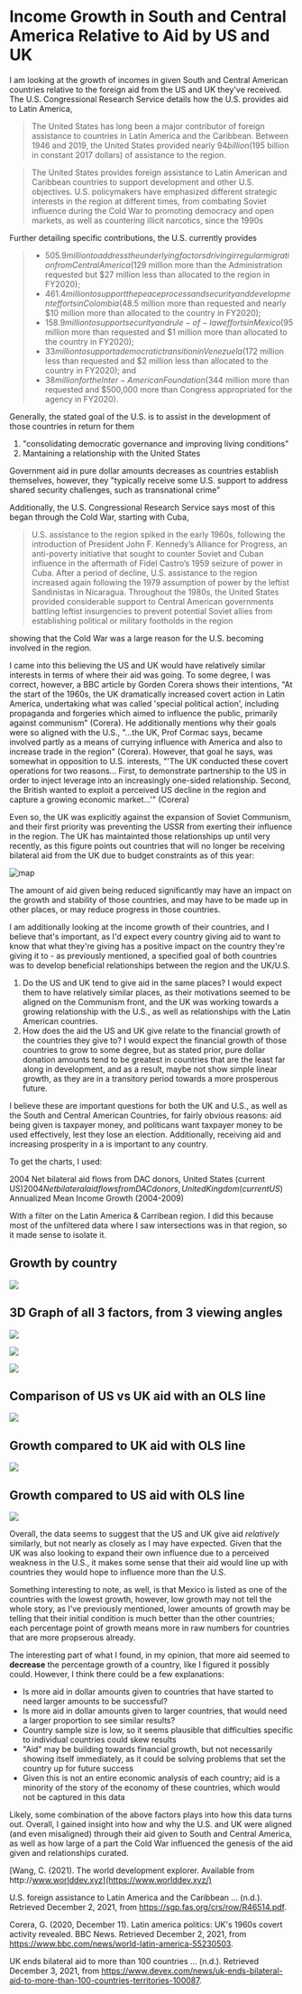 # Income Growth in South and Central America Relative to Aid by US and UK

I am looking at the growth of incomes in given South and Central American countries relative to the foreign aid from the US and UK they've received. The U.S. Congressional Research Service details how the U.S. provides aid to Latin America,

> The United States has long been a major contributor of foreign assistance to countries in Latin America and the Caribbean. Between 1946 and 2019, the United States provided nearly $94 billion ($195 billion in constant 2017 dollars) of assistance to the region.

> The United States provides foreign assistance to Latin American and Caribbean countries to support development and other U.S. objectives. U.S. policymakers have emphasized different strategic interests in the region at different times, from combating Soviet influence during the Cold War to promoting democracy and open markets, as well as countering illicit narcotics, since the 1990s

Further detailing specific contributions, the U.S. currently provides

> * $505.9 million to address the underlying factors driving irregular migration fromCentral America ($129 million more than the Administration requested but $27 million less than allocated to the region in FY2020);
> * $461.4 million to support the peace process and security and development efforts in Colombia ($48.5 million more than requested and nearly $10 million more than allocated to the country in FY2020);
> * $158.9 million to support security and rule-of-law efforts in Mexico ($95 million more than requested and $1 million more than allocated to the country in FY2020);
> * $33 million to support a democratic transition in Venezuela ($172 million less than requested and $2 million less than allocated to the country in FY2020); and
> * $38 million for the Inter-American Foundation ($344 million more than requested and $500,000 more than Congress appropriated for the agency in FY2020).

Generally, the stated goal of the U.S. is to assist in the development of those countries in return for them

1. "consolidating democratic governance and improving living conditions"
2. Mantaining a relationship with the United States

Government aid in pure dollar amounts decreases as countries establish themselves, however, they "typically receive some U.S. support to address shared security challenges, such as transnational crime"

Additionally, the U.S. Congressional Research Service says most of this began through the Cold War, starting with Cuba,

> U.S. assistance to the region spiked in the early 1960s, following the introduction of President John F. Kennedy’s Alliance for Progress, an anti-poverty initiative that sought to counter Soviet and Cuban influence in the aftermath of Fidel Castro’s 1959 seizure of power in Cuba. After a period of decline, U.S. assistance to the region increased again following the 1979 assumption of power by the leftist Sandinistas in Nicaragua. Throughout the 1980s, the United States provided considerable support to Central American governments battling leftist insurgencies to prevent potential Soviet allies from establishing political or military footholds in the region

showing that the Cold War was a large reason for the U.S. becoming involved in the region.

I came into this believing the US and UK would have relatively similar interests in terms of where their aid was going. To some degree, I was correct, however, a BBC article by Gorden Corera shows their intentions, "At the start of the 1960s, the UK dramatically increased covert action in Latin America, undertaking what was called 'special political action', including propaganda and forgeries which aimed to influence the public, primarily against communism" (Corera). He additionally mentions why their goals were so aligned with the U.S., "...the UK, Prof Cormac says, became involved partly as a means of currying influence with America and also to increase trade in the region" (Corera). However, that goal he says, was somewhat in opposition to U.S. interests, "'The UK conducted these covert operations for two reasons... First, to demonstrate partnership to the US in order to inject leverage into an increasingly one-sided relationship. Second, the British wanted to exploit a perceived US decline in the region and capture a growing economic market...'" (Corera)

Even so, the UK was explicitly against the expansion of Soviet Communism, and their first priority was preventing the USSR from exerting their influence in the region. The UK has maintainted those relationships up until very recently, as this figure points out countries that will no longer be receiving bilateral aid from the UK due to budget constraints as of this year:

![map](https://user-images.githubusercontent.com/65786240/145880060-eff5015b-abf6-4cee-ae89-fdf63a8b67b9.png)


The amount of aid given being reduced significantly may have an impact on the growth and stability of those countries, and may have to be made up in other places, or may reduce progress in those countries.

I am additionally looking at the income growth of their countries, and I believe that's important, as I'd expect every country giving aid to want to know that what they're giving has a positive impact on the country they're giving it to - as previously mentioned, a specified goal of both countries was to develop beneficial relationships between the region and the UK/U.S.

1. Do the US and UK tend to give aid in the same places? I would expect them to have relatively similar places, as their motivations seemed to be aligned on the Communism front, and the UK was working towards a growing relationship with the U.S., as well as relationships with the Latin American countries.
2. How does the aid the US and UK give relate to the financial growth of the countries they give to? I would expect the financial growth of those countries to grow to some degree, but as stated prior, pure dollar donation amounts tend to be greatest in countries that are the least far along in development, and as a result, maybe not show simple linear growth, as they are in a transitory period towards a more prosperous future.

I believe these are important questions for both the UK and U.S., as well as the South and Central American Countries, for fairly obvious reasons: aid being given is taxpayer money, and politicans want taxpayer money to be used effectively, lest they lose an election. Additionally, receiving aid and increasing prosperity in a is important to any country.

To get the charts, I used:

2004 Net bilateral aid flows from DAC donors, United States (current US$)
2004 Net bilateral aid flows from DAC donors, United Kingdom (current US$)
Annualized Mean Income Growth (2004-2009)

With a filter on the Latin America & Carribean region. I did this because most of the unfiltered data where I saw intersections was in that region, so it made sense to isolate it.

## Growth by country

![](https://user-images.githubusercontent.com/65786240/145880153-16d6e491-aee2-43af-a27a-e48fa6867716.png)

## 3D Graph of all 3 factors, from 3 viewing angles

![](https://i.imgur.com/41WYkte.png)

![](https://i.imgur.com/JpwS5Ni.png)

![](https://i.imgur.com/5wKJJBF.png)

## Comparison of US vs UK aid with an OLS line

![](https://i.imgur.com/SXWUhjE.png)

## Growth compared to UK aid with OLS line

![](https://i.imgur.com/YUHNB8a.png)

## Growth compared to US aid with OLS line

![](https://i.imgur.com/T6Q70kb.png)

Overall, the data seems to suggest that the US and UK give aid *relatively* similarly, but not nearly as closely as I may have expected. Given that the UK was also looking to expand their own influence due to a perceived weakness in the U.S., it makes some sense that their aid would line up with countries they would hope to influence more than the U.S.

Something interesting to note, as well, is that Mexico is listed as one of the countries with the lowest growth, however, low growth may not tell the whole story, as I've previously mentioned, lower amounts of growth may be telling that their initial condition is much better than the other countries; each percentage point of growth means more in raw numbers for countries that are more propserous already.

The interesting part of what I found, in my opinion, that more aid seemed to **decrease** the percentage growth of a country, like I figured it possibly could. However, I think there could be a few explanations:

* Is more aid in dollar amounts given to countries that have started to need larger amounts to be successful?
* Is more aid in dollar amounts given to larger countries, that would need a larger proportion to see similar results?
* Country sample size is low, so it seems plausible that difficulties specific to individual countries could skew results
* "Aid" may be building towards financial growth, but not necessarily showing itself immediately, as it could be solving problems that set the country up for future success
* Given this is not an entire economic analysis of each country; aid is a minority of the story of the economy of these countries, which would not be captured in this data

Likely, some combination of the above factors plays into how this data turns out. Overall, I gained insight into how and why the U.S. and UK were aligned (and even misaligned) through their aid given to South and Central America, as well as how large of a part the Cold War influenced the genesis of the aid given and relationships curated.

[Wang, C. (2021). The world development explorer. Available from http﻿://www.worlddev.xyz](https://www.worlddev.xyz/)

U.S. foreign assistance to Latin America and the Caribbean ... (n.d.). Retrieved December 2, 2021, from https://sgp.fas.org/crs/row/R46514.pdf. 

Corera, G. (2020, December 11). Latin america politics: UK's 1960s covert activity revealed. BBC News. Retrieved December 2, 2021, from https://www.bbc.com/news/world-latin-america-55230503. 

UK ends bilateral aid to more than 100 countries ... (n.d.). Retrieved December 3, 2021, from https://www.devex.com/news/uk-ends-bilateral-aid-to-more-than-100-countries-territories-100087. 
